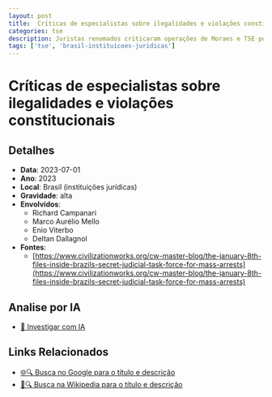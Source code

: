 ```yaml
---
layout: post
title:  Críticas de especialistas sobre ilegalidades e violações constitucionais
categories: tse
description: Juristas renomados criticaram operações de Moraes e TSE por abuso de poder, violação do devido processo, concentração indevida e uso político da justiça, destacando incompatibilidade com a Constituição.
tags: ['tse', 'brasil-instituicoes-juridicas']
---
```


# Críticas de especialistas sobre ilegalidades e violações constitucionais

## Detalhes
- **Data**: 2023-07-01
- **Ano**: 2023
- **Local**: Brasil (instituições jurídicas)
- **Gravidade**: alta
- **Envolvidos**:
  - Richard Campanari
  - Marco Aurélio Mello
  - Enio Viterbo
  - Deltan Dallagnol
- **Fontes**:
  - [https://www.civilizationworks.org/cw-master-blog/the-january-8th-files-inside-brazils-secret-judicial-task-force-for-mass-arrests](https://www.civilizationworks.org/cw-master-blog/the-january-8th-files-inside-brazils-secret-judicial-task-force-for-mass-arrests)

## Analise por IA
- [🤖 Investigar com IA](https://www.perplexity.ai/search?q=%22Alexandre%20de%20Moraes%22%20Cr%C3%ADticas%20de%20especialistas%20sobre%20ilegalidades%20e%20viola%C3%A7%C3%B5es%20constitucionais%20Juristas%20renomados%20criticaram%20opera%C3%A7%C3%B5es%20de%20Moraes%20e%20TSE%20por%20abuso%20de%20poder%2C%20viola%C3%A7%C3%A3o%20do%20devido%20processo%2C%20concentra%C3%A7%C3%A3o%20indevida%20e%20uso%20pol%C3%ADtico%20da%20justi%C3%A7a%2C%20destacando%20incompatibilidade%20com%20a%20Constitui%C3%A7%C3%A3o.%20Brasil%20%28institui%C3%A7%C3%B5es%20jur%C3%ADdicas%29%202023)

## Links Relacionados
- [🌐🔍 Busca no Google para o título e descrição](https://www.google.com/search?q=%22Alexandre%20de%20Moraes%22%20Cr%C3%ADticas%20de%20especialistas%20sobre%20ilegalidades%20e%20viola%C3%A7%C3%B5es%20constitucionais%20Juristas%20renomados%20criticaram%20opera%C3%A7%C3%B5es%20de%20Moraes%20e%20TSE%20por%20abuso%20de%20poder%2C%20viola%C3%A7%C3%A3o%20do%20devido%20processo%2C%20concentra%C3%A7%C3%A3o%20indevida%20e%20uso%20pol%C3%ADtico%20da%20justi%C3%A7a%2C%20destacando%20incompatibilidade%20com%20a%20Constitui%C3%A7%C3%A3o.%20Brasil%20%28institui%C3%A7%C3%B5es%20jur%C3%ADdicas%29%202023)
- [📖🔍 Busca na Wikipedia para o título e descrição](https://pt.wikipedia.org/w/index.php?search=%22Alexandre%20de%20Moraes%22%20Cr%C3%ADticas%20de%20especialistas%20sobre%20ilegalidades%20e%20viola%C3%A7%C3%B5es%20constitucionais%20Juristas%20renomados%20criticaram%20opera%C3%A7%C3%B5es%20de%20Moraes%20e%20TSE%20por%20abuso%20de%20poder%2C%20viola%C3%A7%C3%A3o%20do%20devido%20processo%2C%20concentra%C3%A7%C3%A3o%20indevida%20e%20uso%20pol%C3%ADtico%20da%20justi%C3%A7a%2C%20destacando%20incompatibilidade%20com%20a%20Constitui%C3%A7%C3%A3o.%20Brasil%20%28institui%C3%A7%C3%B5es%20jur%C3%ADdicas%29%202023)

